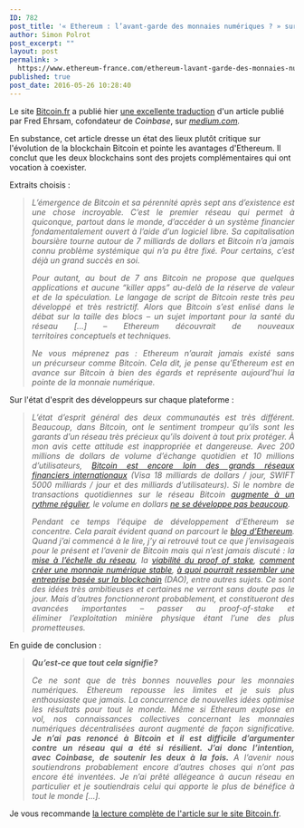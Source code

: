 ```yaml
---
ID: 782
post_title: '« Ethereum : l’avant-garde des monnaies numériques ? » sur bitcoin.fr'
author: Simon Polrot
post_excerpt: ""
layout: post
permalink: >
  https://www.ethereum-france.com/ethereum-lavant-garde-des-monnaies-numeriques/
published: true
post_date: 2016-05-26 10:28:40
---
```

Le site <a href="https://bitcoin.fr/"><span style="text-decoration: underline;">Bitcoin.fr</span></a> a publié hier <a href="https://bitcoin.fr/ethereum-lavant-garde-des-monnaies-numeriques/"><span style="text-decoration: underline;">une excellente traduction</span></a> d'un article publié par Fred Ehrsam, cofondateur de <em>Coinbase</em>, sur <em><a href="https://medium.com/the-coinbase-blog/ethereum-is-the-forefront-of-digital-currency-5300298f6c75" target="_blank">medium.com</a>.</em>

En substance, cet article dresse un état des lieux plutôt critique sur l'évolution de la blockchain Bitcoin et pointe les avantages d'Ethereum. Il conclut que les deux blockchains sont des projets complémentaires qui ont vocation à coexister.

Extraits choisis :
<blockquote>
<p align="justify"><em>L’émergence de Bitcoin et sa pérennité après sept ans d’existence est une chose incroyable. C’est le premier réseau qui permet à quiconque, partout dans le monde, d’accéder à un système financier fondamentalement ouvert à l’aide d’un logiciel libre. Sa capitalisation boursière tourne autour de 7 milliards de dollars et Bitcoin n’a jamais connu problème systémique qui n’a pu être fixé. Pour certains, c’est déjà un grand succès en soi.</em></p>
<p align="justify"><em>Pour autant, au bout de 7 ans Bitcoin ne propose que quelques applications et aucune “killer apps” au-delà de la réserve de valeur et de la spéculation. Le langage de script de Bitcoin reste très peu développé et très restrictif. Alors que Bitcoin s’est enlisé dans le débat sur la taille des blocs – un sujet important pour la santé du réseau […] – Ethereum découvrait de nouveaux territoires conceptuels et techniques.</em></p>
<p align="justify"><em>Ne vous méprenez pas : Ethereum n’aurait jamais existé sans un précurseur comme Bitcoin. Cela dit, je pense qu’Ethereum est en avance sur Bitcoin à bien des égards et représente aujourd’hui la pointe de la monnaie numérique.</em></p>
</blockquote>
<p align="justify">Sur l'état d'esprit des développeurs sur chaque plateforme :</p>

<blockquote>
<p align="justify"><em>L’état d’esprit général des deux communautés est très différent. Beaucoup, dans Bitcoin, ont le sentiment trompeur qu’ils sont les garants d’un réseau très précieux qu’ils doivent à tout prix protéger. À mon avis cette attitude est inappropriée et dangereuse. Avec 200 millions de dollars de volume d’échange quotidien et 10 millions d’utilisateurs, <a href="https://www.dropbox.com/s/kgki10nrtoum5hw/Screenshot%202016-05-16%2023.06.58.png?dl=0" target="_blank">Bitcoin est encore loin des grands réseaux financiers internationaux</a> (Visa 18 milliards de dollars / jour, SWIFT 5000 milliards / jour et des milliards d’utilisateurs). Si le nombre de transactions quotidiennes sur le réseau Bitcoin <a href="https://blockchain.info/charts/n-transactions-excluding-chains-longer-than-100?timespan=all&amp;showDataPoints=false&amp;daysAverageString=1&amp;show_header=true&amp;scale=0&amp;address=" target="_blank">augmente à un rythme régulier</a>, le volume en dollars <a href="https://blockchain.info/charts/estimated-transaction-volume-usd?timespan=all&amp;showDataPoints=false&amp;daysAverageString=1&amp;show_header=true&amp;scale=0&amp;address=" target="_blank">ne se développe pas beaucoup</a>.</em></p>
<p align="justify"><em>Pendant ce temps l’équipe de développement d’Ethereum se concentre. Cela parait évident quand on parcourt le <a href="https://blog.ethereum.org/" target="_blank">blog d’Ethereum</a>. Quand j’ai commencé à le lire, j’y ai retrouvé tout ce que j’envisageais pour le présent et l’avenir de Bitcoin mais qui n’est jamais discuté : la <a href="https://blog.ethereum.org/2014/09/17/scalability-part-1-building-top/" target="_blank">mise à l’échelle du réseau</a>, la <a href="https://blog.ethereum.org/2015/01/10/light-clients-proof-stake/" target="_blank">viabilité du proof of stake</a>, <a href="https://blog.ethereum.org/2014/11/11/search-stable-cryptocurrency/" target="_blank">comment créer une monnaie numérique stable</a>, <a href="https://blog.ethereum.org/2015/01/23/superrationality-daos/" target="_blank">à quoi pourrait ressembler une entreprise basée sur la blockchain</a> (DAO), entre autres sujets. Ce sont des idées très ambitieuses et certaines ne verront sans doute pas le jour. Mais d’autres fonctionneront probablement, et constitueront des avancées importantes – passer au proof-of-stake et éliminer l’exploitation minière physique étant l’une des plus prometteuses.</em></p>
</blockquote>
<p align="justify">En guide de conclusion :</p>

<blockquote>
<p align="justify"><strong><em>Qu’est-ce que tout cela signifie?</em></strong></p>
<p align="justify"><em>Ce ne sont que de très bonnes nouvelles pour les monnaies numériques. Ethereum repousse les limites et je suis plus enthousiaste que jamais. La concurrence de nouvelles idées optimise les résultats pour tout le monde. Même si Ethereum explose en vol, nos connaissances collectives concernant les monnaies numériques décentralisées auront augmenté de façon significative. <strong class="markup--strong markup--p-strong">Je n’ai pas renoncé à Bitcoin et il est difficile d’argumenter contre un réseau qui a été si résilient. J’ai donc l’intention, avec </strong><strong class="markup--strong markup--p-strong">Coinbase</strong><strong class="markup--strong markup--p-strong">, de soutenir les deux à la fois.</strong> A l’avenir nous soutiendrons probablement encore d’autres choses qui n’ont pas encore été inventées. Je n’ai prêté allégeance à aucun réseau en particulier et je soutiendrais celui qui apporte le plus de bénéfice à tout le monde […].</em></p>
</blockquote>
<p align="justify">Je vous recommande <a href="https://bitcoin.fr/ethereum-lavant-garde-des-monnaies-numeriques/"><span style="text-decoration: underline;">la lecture complète de l'article sur le site Bitcoin.fr</span></a>.</p>